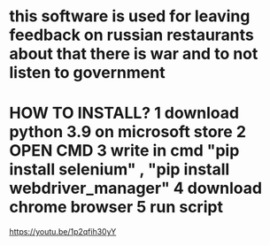 this software is used for leaving feedback on russian restaurants about that there is war and to not listen to government
===========================================================================================================================
HOW TO INSTALL?
1 download python 3.9 on microsoft store
2 OPEN CMD 
3 write in cmd "pip install selenium" , "pip install webdriver_manager"
4 download chrome browser 
5 run script
===========================================================================================================================
https://youtu.be/1p2qfih30yY
